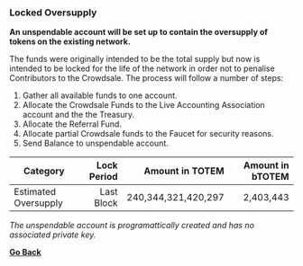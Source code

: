 ### Locked Oversupply
    
**An unspendable account will be set up to contain the oversupply of tokens on the existing network.** 

The funds were originally intended to be the total supply but now is intended to be locked for the life of the network in order not to penalise Contributors to the Crowdsale. The process will follow a number of steps:

1) Gather all available funds to one account.
2) Allocate the Crowdsale Funds to the Live Accounting Association account and the the Treasury.
3) Allocate the Referral Fund.
4) Allocate partial Crowdsale funds to the Faucet for security reasons.
5) Send Balance to unspendable account.
    
    
| Category                                                    | Lock Period | Amount in TOTEM         | Amount in bTOTEM |
|-------------------------------------------------------------|------------:|----------------------:|---------------:|
| Estimated Oversupply                                        | Last Block  | 240,344,321,420,297   | 2,403,443      |

_The unspendable account is programattically created and has no associated private key._

**[Go Back](crowdsale-docs/crowdsale-details.md)**